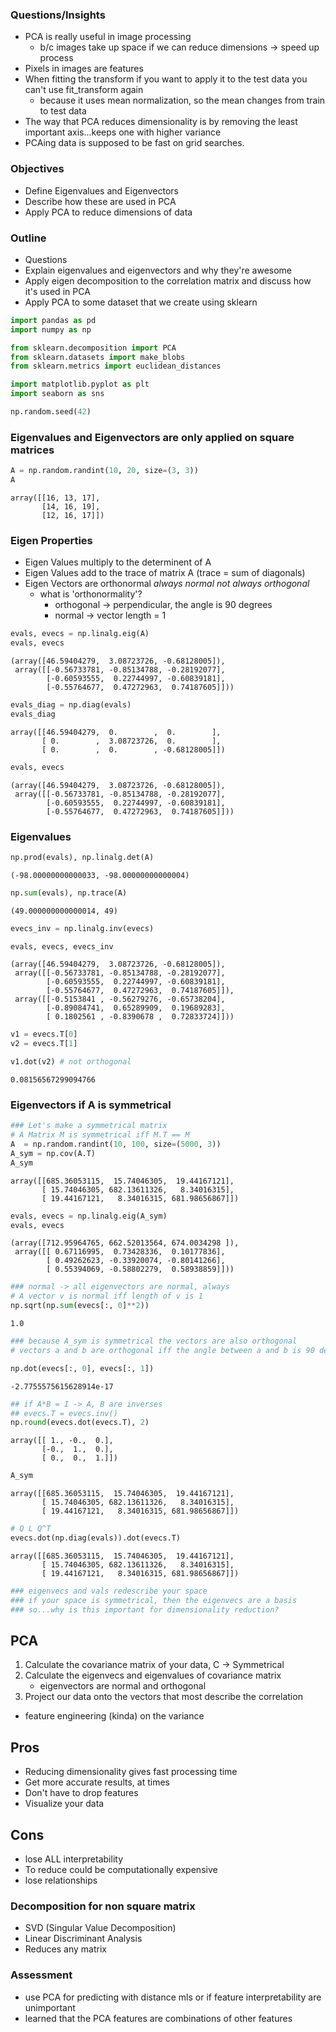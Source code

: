 
### Questions/Insights
- PCA is really useful in image processing
    - b/c images take up space if we can reduce dimensions -> speed up process
- Pixels in images are features
- When fitting the transform if you want to apply it to the test data you can't use fit_transform again
    - because it uses mean normalization, so the mean changes from train to test data
- The way that PCA reduces dimensionality is by removing the least important axis...keeps one with higher variance
- PCAing data is supposed to be fast on grid searches.

### Objectives
- Define Eigenvalues and Eigenvectors
- Describe how these are used in PCA
- Apply PCA to reduce dimensions of data

### Outline
- Questions
- Explain eigenvalues and eigenvectors and why they're awesome
- Apply eigen decomposition to the correlation matrix and discuss how it's used in PCA
- Apply PCA to some dataset that we create using sklearn


```python
import pandas as pd
import numpy as np

from sklearn.decomposition import PCA
from sklearn.datasets import make_blobs
from sklearn.metrics import euclidean_distances

import matplotlib.pyplot as plt
import seaborn as sns

np.random.seed(42)
```

### Eigenvalues and Eigenvectors are only applied on square matrices


```python
A = np.random.randint(10, 20, size=(3, 3))
A 
```




    array([[16, 13, 17],
           [14, 16, 19],
           [12, 16, 17]])



### Eigen Properties
- Eigen Values multiply to the determinent of A
- Eigen Values add to the trace of matrix A (trace = sum of diagonals)
- Eigen Vectors are orthonormal *always normal not always orthogonal*
    - what is 'orthonormality'?
        - orthogonal -> perpendicular, the angle is 90 degrees
        - normal -> vector length = 1


```python
evals, evecs = np.linalg.eig(A)
evals, evecs
```




    (array([46.59404279,  3.08723726, -0.68128005]),
     array([[-0.56733781, -0.85134788, -0.28192077],
            [-0.60593555,  0.22744997, -0.60839181],
            [-0.55764677,  0.47272963,  0.74187605]]))




```python
evals_diag = np.diag(evals)
evals_diag
```




    array([[46.59404279,  0.        ,  0.        ],
           [ 0.        ,  3.08723726,  0.        ],
           [ 0.        ,  0.        , -0.68128005]])




```python
evals, evecs
```




    (array([46.59404279,  3.08723726, -0.68128005]),
     array([[-0.56733781, -0.85134788, -0.28192077],
            [-0.60593555,  0.22744997, -0.60839181],
            [-0.55764677,  0.47272963,  0.74187605]]))



### Eigenvalues


```python
np.prod(evals), np.linalg.det(A)
```




    (-98.00000000000033, -98.00000000000004)




```python
np.sum(evals), np.trace(A)
```




    (49.000000000000014, 49)




```python
evecs_inv = np.linalg.inv(evecs)
```


```python
evals, evecs, evecs_inv
```




    (array([46.59404279,  3.08723726, -0.68128005]),
     array([[-0.56733781, -0.85134788, -0.28192077],
            [-0.60593555,  0.22744997, -0.60839181],
            [-0.55764677,  0.47272963,  0.74187605]]),
     array([[-0.5153841 , -0.56279276, -0.65738204],
            [-0.89084741,  0.65289909,  0.19689283],
            [ 0.1802561 , -0.8390678 ,  0.72833724]]))




```python
v1 = evecs.T[0]
v2 = evecs.T[1]
```


```python
v1.dot(v2) # not orthogonal
```




    0.08156567299094766



### Eigenvectors if A is symmetrical


```python
### Let's make a symmetrical matrix
# A Matrix M is symmetrical iff M.T == M
A  = np.random.randint(10, 100, size=(5000, 3))
A_sym = np.cov(A.T) 
A_sym
```




    array([[685.36053115,  15.74046305,  19.44167121],
           [ 15.74046305, 682.13611326,   8.34016315],
           [ 19.44167121,   8.34016315, 681.98656867]])




```python
evals, evecs = np.linalg.eig(A_sym)
evals, evecs
```




    (array([712.95964765, 662.52013564, 674.0034298 ]),
     array([[ 0.67116995,  0.73428336,  0.10177836],
            [ 0.49262623, -0.33920074, -0.80141266],
            [ 0.55394069, -0.58802279,  0.58938859]]))




```python
### normal -> all eigenvectors are normal, always
# A vector v is normal iff length of v is 1
np.sqrt(np.sum(evecs[:, 0]**2))
```




    1.0




```python
### because A_sym is symmetrical the vectors are also orthogonal
# vectors a and b are orthogonal iff the angle between a and b is 90 degree (dot product = 0)

np.dot(evecs[:, 0], evecs[:, 1])
```




    -2.7755575615628914e-17




```python
## if A*B = I -> A, B are inverses
## evecs.T = evecs.inv()
np.round(evecs.dot(evecs.T), 2)
```




    array([[ 1., -0.,  0.],
           [-0.,  1.,  0.],
           [ 0.,  0.,  1.]])




```python
A_sym
```




    array([[685.36053115,  15.74046305,  19.44167121],
           [ 15.74046305, 682.13611326,   8.34016315],
           [ 19.44167121,   8.34016315, 681.98656867]])




```python
# Q L Q^T
evecs.dot(np.diag(evals)).dot(evecs.T)
```




    array([[685.36053115,  15.74046305,  19.44167121],
           [ 15.74046305, 682.13611326,   8.34016315],
           [ 19.44167121,   8.34016315, 681.98656867]])




```python
### eigenvecs and vals redescribe your space 
### if your space is symmetrical, then the eigenvecs are a basis
### so...why is this important for dimensionality reduction?
```

## PCA
1. Calculate the covariance matrix of your data, C -> Symmetrical
2. Calculate the eigenvecs and eigenvalues of covariance matrix
    - eigenvectors are normal and orthogonal
3. Project our data onto the vectors that most describe the correlation

* feature engineering (kinda) on the variance

## Pros
- Reducing dimensionality gives fast processing time
- Get more accurate results, at times
- Don't have to drop features
- Visualize your data



## Cons
- lose ALL interpretability
- To reduce could be computationally expensive
- lose relationships

### Decomposition for non square matrix
- SVD (Singular Value Decomposition)
- Linear Discriminant Analysis
- Reduces any matrix

### Assessment
- use PCA for predicting with distance mls or if feature interpretability are unimportant
- learned that the PCA features are combinations of other features

